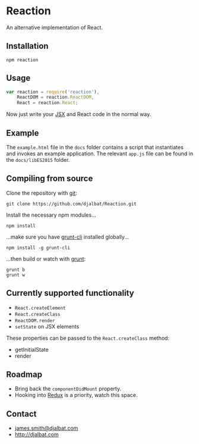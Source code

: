 # Reaction

An alternative implementation of React.

## Installation

    npm reaction

## Usage

```js
var reaction = require('reaction'),
    ReactDOM = reaction.ReactDOM,
    React = reaction.React;
```

Now just write your [JSX](https://facebook.github.io/react/docs/jsx-in-depth.html) and React code in the normal way.

## Example

The `example.html` file in the `docs` folder contains a script that instantiates and invokes an example application. The relevant `app.js` file can be found in the `docs/libES2015` folder.

## Compiling from source

Clone the repository with [git](https://git-scm.com/):

    git clone https://github.com/djalbat/Reaction.git

Install the necessary npm modules...

    npm install

...make sure you have [grunt-cli](http://gruntjs.com/getting-started) installed globally...

    npm install -g grunt-cli

...then build or watch with [grunt](http://gruntjs.com/):

    grunt b
    grunt w

## Currently supported functionality

- `React.createElement`
- `React.createClass`
- `ReactDOM.render`
- `setState` on JSX elements

These properties can be passed to the `React.createClass` method:

- getInitialState
- render

## Roadmap

- Bring back the `componentDidMount` property.
- Hooking into [Redux](https://github.com/reactjs/react-redux) is a priority, watch this space.

## Contact

- james.smith@djalbat.com
- http://djalbat.com
